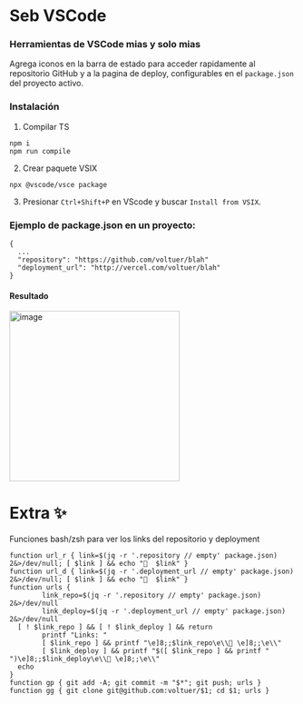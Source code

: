 # Seb VSCode
### Herramientas de VSCode mias y solo mias

Agrega iconos en la barra de estado para acceder rapidamente al repositorio GitHub y a la pagina de deploy,
configurables en el `package.json` del proyecto activo.

### Instalación
1. Compilar TS
```
npm i
npm run compile
```

2. Crear paquete VSIX
```
npx @vscode/vsce package
```

3. Presionar `Ctrl+Shift+P` en VScode y buscar `Install from VSIX`.

### Ejemplo de **package.json** en un proyecto:
```
{
  ...
  "repository": "https://github.com/voltuer/blah"
  "deployment_url": "http://vercel.com/voltuer/blah"
}
```



#### Resultado
<img width="300" alt="image" src="https://github.com/user-attachments/assets/19a3007e-df78-4a1d-b164-5dd94dd4b045">

# Extra ✨
Funciones bash/zsh para ver los links del repositorio y deployment
```
function url_r { link=$(jq -r '.repository // empty' package.json) 2&>/dev/null; [ $link ] && echo "  $link" }
function url_d { link=$(jq -r '.deployment_url // empty' package.json) 2&>/dev/null; [ $link ] && echo "  $link" }
function urls {
        link_repo=$(jq -r '.repository // empty' package.json) 2&>/dev/null
        link_deploy=$(jq -r '.deployment_url // empty' package.json) 2&>/dev/null
  [ ! $link_repo ] && [ ! $link_deploy ] && return
        printf "Links: "
        [ $link_repo ] && printf "\e]8;;$link_repo\e\\ \e]8;;\e\\"
        [ $link_deploy ] && printf "$([ $link_repo ] && printf " ")\e]8;;$link_deploy\e\\ \e]8;;\e\\"
  echo
}
function gp { git add -A; git commit -m "$*"; git push; urls }
function gg { git clone git@github.com:voltuer/$1; cd $1; urls }
```
